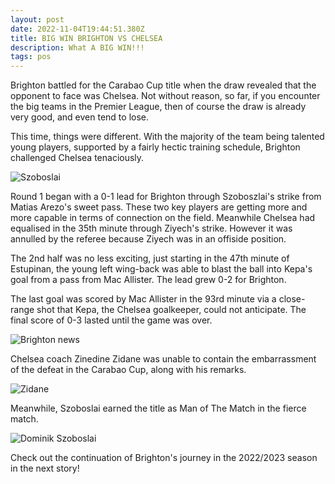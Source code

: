 ```yaml
---
layout: post
date: 2022-11-04T19:44:51.380Z
title: BIG WIN BRIGHTON VS CHELSEA
description: What A BIG WIN!!!
tags: pos
---
```

Brighton battled for the Carabao Cup title when the draw revealed that the opponent to face was Chelsea. Not without reason, so far, if you encounter the big teams in the Premier League, then of course the draw is already very good, and even tend to lose. 

This time, things were different. With the majority of the team being talented young players, supported by a fairly hectic training schedule, Brighton challenged Chelsea tenaciously.

![Szoboslai](/images/uploads/0-3-carabao.png "Goal 0-1")

Round 1 began with a 0-1 lead for Brighton through Szoboszlai's strike from Matias Arezo's sweet pass. These two key players are getting more and more capable in terms of connection on the field. Meanwhile Chelsea had equalised in the 35th minute through Ziyech's strike. However it was annulled by the referee because Ziyech was in an offiside position.

The 2nd half was no less exciting, just starting in the 47th minute of Estupinan, the young left wing-back was able to blast the ball into Kepa's goal from a pass from Mac Allister. The lead grew 0-2 for Brighton. 

The last goal was scored by Mac Allister in the 93rd minute via a close-range shot that Kepa, the Chelsea goalkeeper, could not anticipate. The final score of 0-3 lasted until the game was over.

![Brighton news](/images/uploads/news-brighton.png "Brighton highlight")

Chelsea coach Zinedine Zidane was unable to contain the embarrassment of the defeat in the Carabao Cup, along with his remarks.

![Zidane](/images/uploads/zidane.png "Zinedine Zidane")

Meanwhile, Szoboslai earned the title as Man of The Match in the fierce match. 

![Dominik Szoboslai](/images/uploads/motm.png "Dominik Szoboslai")

Check out the continuation of Brighton's journey in the 2022/2023 season in the next story!